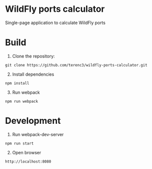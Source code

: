 # WildFly ports calculator
Single-page application to calculate WildFly ports 

# Build
1. Clone the repository:
```
git clone https://github.com/terenc3/wildfly-ports-calculator.git
```
2. Install dependencies
```
npm install
```
3. Run webpack
```
npm run webpack
```

# Development
1. Run webpack-dev-server
```
npm run start
```
2. Open browser
```
http://localhost:8080
```
